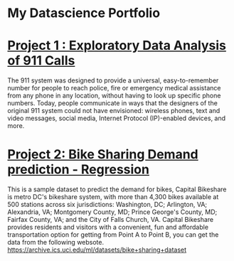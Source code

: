 # My Datascience Portfolio

# [Project 1 :  Exploratory Data Analysis of 911 Calls](https://github.com/rajaobj/DatascienceLearning/blob/master/data-analysis-of-911-calls.ipynb)
The 911 system was designed to provide a universal, easy-to-remember number for people to reach police, fire or emergency medical assistance from any phone in any location, without having to look up specific phone numbers. Today, people communicate in ways that the designers of the original 911 system could not have envisioned: wireless phones, text and video messages, social media, Internet Protocol (IP)-enabled devices, and more.

# [Project 2: Bike Sharing Demand prediction - Regression](https://github.com/rajaobj/DatascienceLearning/blob/master/bikesharing-regression-analysis.ipynb)
This is a sample dataset to predict the demand for bikes, Capital Bikeshare is metro DC's bikeshare system, with more than 4,300 bikes available at 500 stations across six jurisdictions: Washington, DC; Arlington, VA; Alexandria, VA; Montgomery County, MD; Prince George's County, MD; Fairfax County, VA; and the City of Falls Church, VA. Capital Bikeshare provides residents and visitors with a convenient, fun and affordable transportation option for getting from Point A to Point B, you can get the data from the following websote.
https://archive.ics.uci.edu/ml/datasets/bike+sharing+dataset

